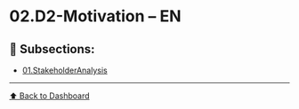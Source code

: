 # 02.D2-Motivation – EN

## 📁 Subsections:

- [01.StakeholderAnalysis](01.StakeholderAnalysis/index.md)

---
[⬆ Back to Dashboard](../.)
